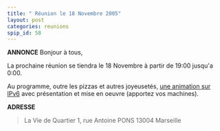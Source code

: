 ```yaml
---
title: " Réunion le 18 Novembre 2005"
layout: post
categories: reunions
spip_id: 58
---
```

**ANNONCE**
Bonjour à tous,

La prochaine réunion se tiendra le 18 Novembre à partir de 19:00 jusqu'a 0:00. 

Au programme, outre les pizzas et autres joyeusetés, [une animation sur IPv6](art59) avec présentation et mise en oeuvre (apportez vos machines).




**ADRESSE**

> La Vie de Quartier
> 1, rue Antoine PONS
> 13004 Marseille

